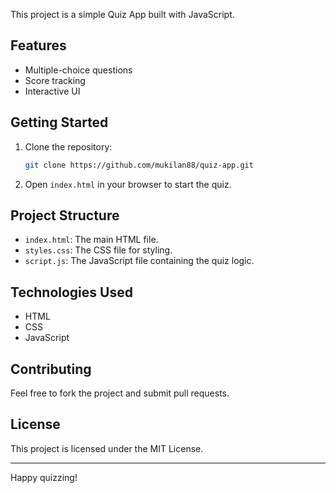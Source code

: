 This project is a simple Quiz App built with JavaScript.

## Features

- Multiple-choice questions
- Score tracking
- Interactive UI

## Getting Started

1. Clone the repository:

   ```bash
   git clone https://github.com/mukilan88/quiz-app.git
   ```

2. Open `index.html` in your browser to start the quiz.

## Project Structure

- `index.html`: The main HTML file.
- `styles.css`: The CSS file for styling.
- `script.js`: The JavaScript file containing the quiz logic.

## Technologies Used

- HTML
- CSS
- JavaScript

## Contributing

Feel free to fork the project and submit pull requests.

## License

This project is licensed under the MIT License.

---

Happy quizzing!
